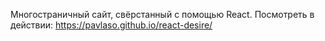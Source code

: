 Многостраничный сайт, свёрстанный с помощью React.
Посмотреть в действии: https://pavlaso.github.io/react-desire/
